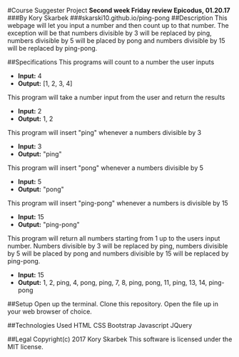 #Course Suggester Project
**Second week Friday review Epicodus, 01.20.17**
###By Kory Skarbek
###skarski10.github.io/ping-pong
##Description
This webpage will let you input a number and then count up to that number. The exception will be that numbers divisible by 3 will be replaced by ping, numbers divisible by 5 will be placed by pong and numbers divisible by 15 will be replaced by ping-pong.

##Specifications
This programs will count to a number the user inputs
* **Input:** 4
* **Output:** [1, 2, 3, 4]

This program will take a number input from the user and return the results
* **Input:** 2
* **Output:** 1, 2

This program will insert "ping" whenever a numbers divisible by 3
* **Input:** 3
* **Output:** "ping"

This program will insert "pong" whenever a numbers divisible by 5
* **Input:** 5
* **Output:** "pong"

This program will insert "ping-pong" whenever a numbers is divisible by 15
* **Input:** 15
* **Output:** "ping-pong"

This program will return all numbers starting from 1 up to the users input number. Numbers divisible by 3 will be replaced by ping, numbers divisible by 5 will be placed by pong and numbers divisible by 15 will be replaced by ping-pong.
* **Input:** 15
* **Output:** 1, 2, ping, 4, pong, ping, 7, 8, ping, pong, 11, ping, 13, 14, ping-pong

##Setup
Open up the terminal.
Clone this repository.
Open the file up in your web browser of choice.

##Technologies Used
HTML
CSS
Bootstrap
Javascript
JQuery

##Legal
Copyright(c) 2017 Kory Skarbek
This software is licensed under the MIT license.
